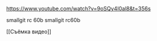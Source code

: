 https://www.youtube.com/watch?v=9oSQy4I0al8&t=356s

smallgit rc 60b
smallgit rc60b

[[Съёмка видео]]